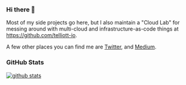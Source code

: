 ### Hi there 👋

Most of my side projects go here, but I also maintain a "Cloud Lab" for messing around with multi-cloud and infrastructure-as-code things at https://github.com/telliott-io.

A few other places you can find me are [Twitter](https://twitter.com/theotherelliott), and [Medium](https://medium.com/average-coder). 

### GitHub Stats

[![github stats](https://github-readme-stats.vercel.app/api?username=theothertomelliott)](https://github.com/anuraghazra/github-readme-stats)

<!--
**theothertomelliott/theothertomelliott** is a ✨ _special_ ✨ repository because its `README.md` (this file) appears on your GitHub profile.

Here are some ideas to get you started:

- 🔭 I’m currently working on ...
- 🌱 I’m currently learning ...
- 👯 I’m looking to collaborate on ...
- 🤔 I’m looking for help with ...
- 💬 Ask me about ...
- 📫 How to reach me: ...
- 😄 Pronouns: ...
- ⚡ Fun fact: ...
-->
